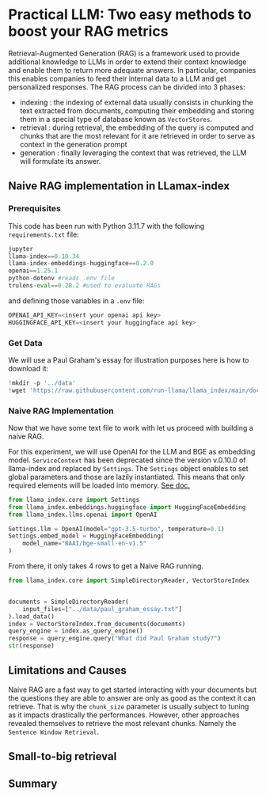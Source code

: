 # Practical LLM: Two easy methods to boost your RAG metrics

Retrieval-Augmented Generation (RAG) is a framework used to provide additional knowledge to LLMs in order to extend their context knowledge and enable them to return more adequate answers. In particular, companies this enables companies to feed their internal data to a LLM and get personalized responses.
The RAG process can be divided into 3 phases:
- indexing : the indexing of external data usually consists in chunking the text extracted from documents, computing their embedding and storing them in a special type of database known as `VectorStores`.
- retrieval : during retrieval, the embedding of the query is computed and chunks that are the most relevant for it are retrieved in order to serve as context in the generation prompt 
- generation : finally leveraging the context that was retrieved, the LLM will formulate its answer.


## Naive RAG implementation in LLamax-index

### Prerequisites

This code has been run with Python 3.11.7 with the following `requirements.txt` file:
```py
jupyter
llama-index==0.10.34
llama-index-embeddings-huggingface==0.2.0
openai==1.25.1
python-dotenv #reads .env file
trulens-eval==0.28.2 #used to evaluate RAGs
```
and defining those variables in a `.env` file:
```py
OPENAI_API_KEY=<insert your openai api key>
HUGGINGFACE_API_KEY=<insert your huggingface api key>
``` 

### Get Data

We will use a Paul Graham's essay for illustration purposes here is how to download it:
```py
!mkdir -p '../data'
!wget 'https://raw.githubusercontent.com/run-llama/llama_index/main/docs/docs/examples/data/paul_graham/paul_graham_essay.txt' -O '../data/paul_graham_essay.txt'
```

### Naive RAG Implementation

Now that we have some text file to work with let us proceed with building a naive RAG. 

For this experiment, we will use OpenAI for the LLM and BGE as embedding model. `ServiceContext` has been deprecated since the version v.0.10.0 of llama-index and replaced by `Settings`.
The `Settings` object enables to set global parameters and those are lazily instantiated. This means that only required elements will be loaded into memory. [See doc.](https://docs.llamaindex.ai/en/stable/module_guides/supporting_modules/service_context_migration/)

```py
from llama_index.core import Settings
from llama_index.embeddings.huggingface import HuggingFaceEmbedding
from llama_index.llms.openai import OpenAI

Settings.llm = OpenAI(model="gpt-3.5-turbo", temperature=0.1)
Settings.embed_model = HuggingFaceEmbedding(
    model_name="BAAI/bge-small-en-v1.5"
)
```

From there, it only takes 4 rows to get a Naive RAG running.

```py
from llama_index.core import SimpleDirectoryReader, VectorStoreIndex


documents = SimpleDirectoryReader(
    input_files=["../data/paul_graham_essay.txt"]
).load_data()
index = VectorStoreIndex.from_documents(documents)
query_engine = index.as_query_engine()
response = query_engine.query("What did Paul Graham study?")
str(response)
```

## Limitations and Causes

Naive RAG are a fast way to get started interacting with your documents but the questions they are able to answer are only as good as the context it can retrieve. That is why the `chunk_size` parameter is usually subject to tuning as it impacts drastically the performances. 
However, other approaches revealed themselves to retrieve the most relevant chunks. Namely the `Sentence Window Retrieval`.


## Small-to-big retrieval

## 

## Summary



